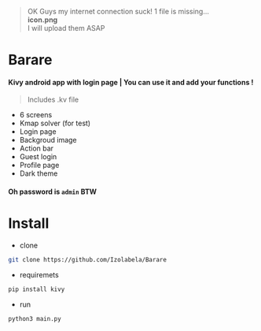 > OK Guys my internet connection suck! 1 file is missing...<br>
> **icon.png**<br>
> I will upload them ASAP<br>

# Barare
#### Kivy android app with login page | You can use it and add your functions !
> Includes .kv file

+ 6 screens
+ Kmap solver (for test)
+ Login page
+ Backgroud image
+ Action bar
+ Guest login
+ Profile page
+ Dark theme

#### Oh password is `admin` BTW

# Install
+ clone
```bash
git clone https://github.com/Izolabela/Barare
```
+ requiremets
```bash
pip install kivy
```
+ run
```bash
python3 main.py
```
